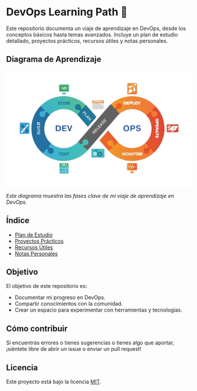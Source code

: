 # DevOps Learning Path 🚀

Este repositorio documenta un viaje de aprendizaje en DevOps, desde los conceptos básicos hasta temas avanzados. Incluye un plan de estudio detallado, proyectos prácticos, recursos útiles y notas personales.

## Diagrama de Aprendizaje

![DevOps Learning Path](images/devops-fases.png)

_Este diagrama muestra las fases clave de mi viaje de aprendizaje en DevOps._

## Índice

- [Plan de Estudio](roadmap.md)
- [Proyectos Prácticos](projects/)
- [Recursos Útiles](resources/)
- [Notas Personales](notes/)

## Objetivo

El objetivo de este repositorio es:

- Documentar mi progreso en DevOps.
- Compartir conocimientos con la comunidad.
- Crear un espacio para experimentar con herramientas y tecnologías.

## Cómo contribuir

Si encuentras errores o tienes sugerencias o tienes algo que aportar, ¡siéntete libre de abrir un issue o enviar un pull request!

## Licencia

Este proyecto está bajo la licencia [MIT](LICENSE).
